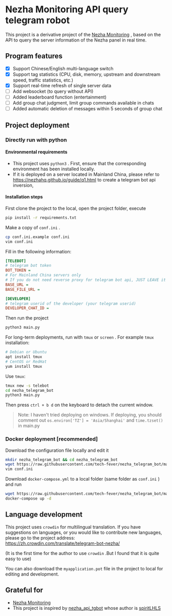 # Nezha Monitoring API query telegram robot

This project is a derivative project of the [Nezha Monitoring](https://github.com/nezhahq) , based on the API to query the server information of the Nezha panel in real time.

## Program features

- [x] Support Chinese/English multi-language switch
- [x] Support tag statistics (CPU, disk, memory, upstream and downstream speed, traffic statistics, etc.)
- [x] Support real-time refresh of single server data
- [ ] Add websocket (to query without API)
- [ ] Added leaderboard function (entertainment)
- [ ] Add group chat judgment, limit group commands available in chats
- [ ] Added automatic deletion of messages within 5 seconds of group chat

## Project deployment

### Directly run with python

#### Environmental requirements

- This project uses `python3` . First, ensure that the corresponding environment has been installed locally.
- If it is deployed on a server located in Mainland China, please refer to https://nezhahq.github.io/guide/q1.html to create a telegram bot api inversion,

#### Installation steps

First clone the project to the local, open the project folder, execute

```bash
pip install -r requirements.txt
```

Make a copy of `conf.ini` .

```bash
cp conf.ini.example conf.ini
vim conf.ini
```

Fill in the following information:

```ini
[TELEBOT]
# telegram bot token
BOT_TOKEN =
# For Mainland China servers only
# If you do not need reverse proxy for telegram bot api, JUST LEAVE it empty
BASE_URL =
BASE_FILE_URL =

[DEVELOPER]
# telegram userid of the developer (your telegram userid)
DEVELOPER_CHAT_ID =
```

Then run the project

```bash
python3 main.py
```

For long-term deployments, run with `tmux` or `screen` . For example `tmux` installation:

```bash
# Debian or Ubuntu
apt install tmux
# CentOS or RedHat
yum install tmux
```

Use `tmux`:

```bash
tmux new -s telebot
cd nezha_telegram_bot
python3 main.py
```

Then press `ctrl + b d` on the keyboard to detach the current window.

> Note: I haven't tried deploying on windows. If deploying, you should comment out `os.environ['TZ'] = 'Asia/Shanghai'` and `time.tzset()` in main.py

### Docker deployment [recommended]

Download the configuration file locally and edit it

```bash
mkdir nezha_telegram_bot && cd nezha_telegram_bot
wget https://raw.githubusercontent.com/tech-fever/nezha_telegram_bot/main/conf.ini.example -O conf.ini
vim conf.ini
```

Download `docker-compose.yml` to a local folder (same folder as `conf.ini` ) and run

```bash
wget https://raw.githubusercontent.com/tech-fever/nezha_telegram_bot/main/docker-compose.yml
docker-compose up -d
```

## Language development

This project uses `crowdin` for multilingual translation. If you have suggestions on languages, or you would like to contribute new languages, please go to the project address: https://zh.crowdin.com/translate/telegram-bot-nezha/

(It is the first time for the author to use `crowdin` .But I found that it is quite easy to use)

You can also download the `myapplication.pot` file in the project to local for editing and development.

## Grateful for

- [Nezha Monitoring](https://github.com/naiba/nezha)
- This project is inspired by [nezha_api_tgbot](https://github.com/spiritLHLS/nezha_api_tgbot) whose author is  [spiritLHLS](https://github.com/spiritLHLS)
